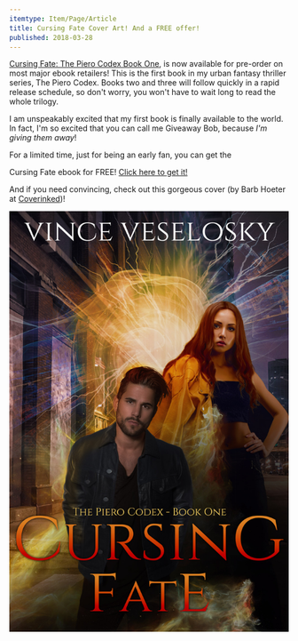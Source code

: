 ```yaml
---
itemtype: Item/Page/Article
title: Cursing Fate Cover Art! And a FREE offer!
published: 2018-03-28
---
```


<a href="https://vince.veselosky.me/seers-guild/cursing-fate">Cursing Fate: The
Piero Codex Book One</a>, is now available for pre-order on most major ebook
retailers! This is the first book in my urban fantasy thriller series, The Piero
Codex. Books two and three will follow quickly in a rapid release schedule, so
don't worry, you won't have to wait long to read the whole trilogy.

I am unspeakably excited that my first book is finally available to the world.
In fact, I'm so excited that you can call me Giveaway Bob, because <em>I'm
giving them away</em>!

<!--more-->For a limited time, just for being an early fan, you can get the

Cursing Fate ebook for FREE! <a
href="https://vince.veselosky.me/seers-guild/cursing-fate">Click here to get
it!</a>

And if you need convincing, check out this gorgeous cover (by Barb Hoeter at <a
href="http://coverinked.com">Coverinked</a>)!

<img src="cover-PC1-CursingFate.jpg" alt="Cover image for Cursing Fate" />
